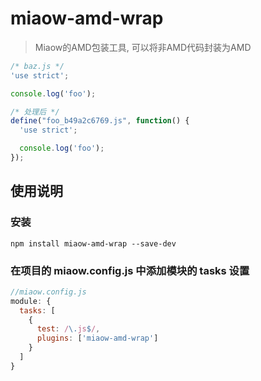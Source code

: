 # miaow-amd-wrap

> Miaow的AMD包装工具, 可以将非AMD代码封装为AMD

```javascript
/* baz.js */
'use strict';

console.log('foo');

/* 处理后 */
define("foo_b49a2c6769.js", function() {
  'use strict';

  console.log('foo');
});
```

## 使用说明

### 安装

```
npm install miaow-amd-wrap --save-dev
```

### 在项目的 miaow.config.js 中添加模块的 tasks 设置

```javascript
//miaow.config.js
module: {
  tasks: [
    {
      test: /\.js$/,
      plugins: ['miaow-amd-wrap']
    }
  ]
}
```
